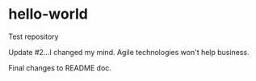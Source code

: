 hello-world
===========

Test repository

Update #2...I changed my mind.  Agile technologies won't help business.  

Final changes to README doc. 
